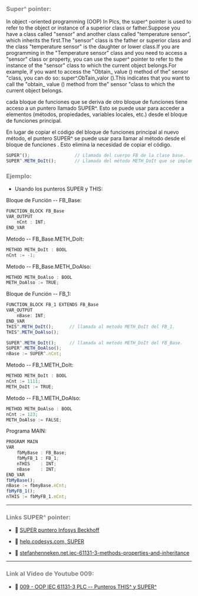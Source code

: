 ### <span style="color:grey">Super^ pointer:</span>

In object -oriented programming (OOP) In Plcs, the super^ pointer is used to refer to the object or instance of a superior class or father.Suppose you have a class called "sensor" and another class called "temperature sensor", which inherits the first.The "sensor" class is the father or superior class and the class "temperature sensor" is the daughter or lower class.If you are programming in the "Temperature sensor" class and you need to access a "sensor" class or property, you can use the super^ pointer to refer to the instance of the "sensor" class to which the current object belongs.For example, if you want to access the "Obtain_ value () method of the" sensor "class, you can do so: super^.ObTain_valor ().This indicates that you want to call the "obtain_ value () method from the" sensor "class to which the current object belongs.

cada bloque de funciones que se deriva de otro bloque de funciones tiene acceso a un puntero llamado SUPER^. 
Esto se puede usar para acceder a elementos (métodos, propiedades, variables locales, etc.) desde el bloque de funciones principal.

En lugar de copiar el código del bloque de funciones principal al nuevo método, el puntero SUPER^ se puede usar para llamar al método desde el bloque de funciones  . Esto elimina la necesidad de copiar el código.

```javascript
SUPER^();                 // Llamada del cuerpo FB de la clase base.
SUPER^.METH_DoIt();       // Llamada del método METH_DoIt que se implementa en la clase base.
```
### <span style="color:grey">Ejemplo:</span>

- Usando los punteros SUPER y THIS:

Bloque de Función -- FB_Base:
```javascript
FUNCTION_BLOCK FB_Base
VAR_OUTPUT
    nCnt : INT;
END_VAR
```
Metodo -- FB_Base.METH_DoIt:
```javascript
METHOD METH_DoIt : BOOL
nCnt := -1;
```
Metodo -- FB_Base.METH_DoAlso:
```javascript
METHOD METH_DoAlso : BOOL
METH_DoAlso := TRUE;
```
Bloque de Función -- FB_1:
```javascript
FUNCTION_BLOCK FB_1 EXTENDS FB_Base
VAR_OUTPUT
    nBase: INT;
END_VAR
THIS^.METH_DoIt();      // llamada al metodo METH_DoIt del FB_1.
THIS^.METH_DoAlso();

SUPER^.METH_DoIt();     // llamada al metodo METH_DoIt del FB_Base.
SUPER^.METH_DoAlso();
nBase := SUPER^.nCnt;
```
Metodo -- FB_1.METH_DoIt:
```javascript
METHOD METH_DoIt : BOOL
nCnt := 1111;    
METH_DoIt := TRUE;
```
Metodo -- FB_1.METH_DoAlso:
```javascript
METHOD METH_DoAlso : BOOL
nCnt := 123;    
METH_DoAlso := FALSE;
```
Programa MAIN:
```javascript
PROGRAM MAIN
VAR
    fbMyBase : FB_Base;
    fbMyFB_1 : FB_1;
    nTHIS    : INT;
    nBase    : INT;
END_VAR
fbMyBase();
nBase := fbmyBase.nCnt;
fbMyFB_1();
nTHIS := fbMyFB_1.nCnt;
```
***
### <span style="color:grey">Links SUPER^ pointer:</span>
- 🔗 [SUPER puntero Infosys Beckhoff](https://infosys.beckhoff.com/content/1033/tc3_plc_intro/2528837771.html?id=5132996865500332085)

- 🔗 [help.codesys.com, SUPER](https://help.codesys.com/api-content/2/codesys/3.5.14.0/en/_cds_pointer_super/)

- 🔗 [stefanhenneken.net,iec-61131-3-methods-properties-and-inheritance](https://stefanhenneken.net/2017/04/23/iec-61131-3-methods-properties-and-inheritance/)

***
### <span style="color:grey">Link al Video de Youtube 009:</span>
- 🔗 [009 - OOP IEC 61131-3 PLC -- Punteros THIS^ y SUPER^](https://youtu.be/S3YdAHyBc6I)
